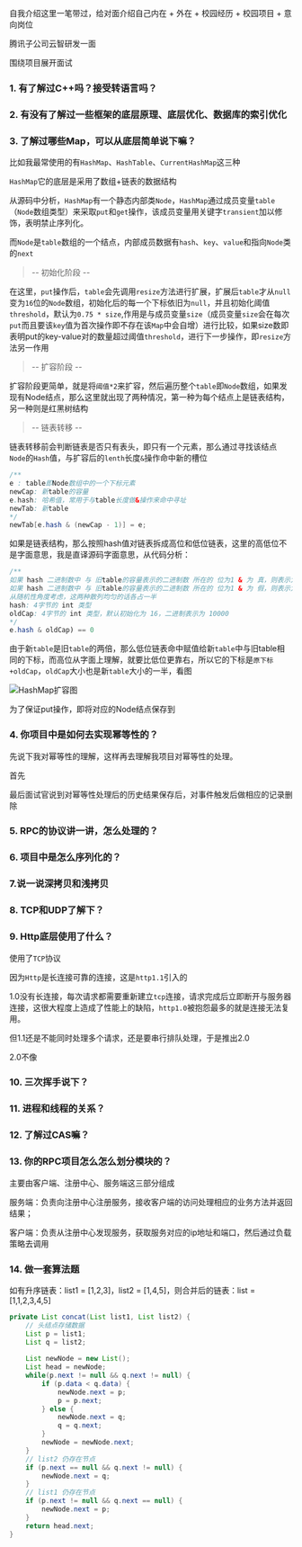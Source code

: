 自我介绍这里一笔带过，给对面介绍自己内在 + 外在 + 校园经历 + 校园项目  + 意向岗位

腾讯子公司云智研发一面

围绕项目展开面试

### 1. 有了解过C++吗？接受转语言吗？

### 2. 有没有了解过一些框架的底层原理、底层优化、数据库的索引优化

### 3. 了解过哪些Map，可以从底层简单说下嘛？

比如我最常使用的有`HashMap`、`HashTable`、`CurrentHashMap`这三种

`HashMap`它的底层是采用了数组+链表的数据结构

从源码中分析，`HashMap`有一个静态内部类`Node`，`HashMap`通过成员变量`table`（`Node`数组类型）来采取`put`和`get`操作，该成员变量用关键字`transient`加以修饰，表明禁止序列化。

而`Node`是`table`数组的一个结点，内部成员数据有`hash`、`key`、`value`和指向`Node`类的`next`

> -- 初始化阶段 --

在这里，`put`操作后，`table`会先调用`resize`方法进行扩展，扩展后`table`才从`null`变为`16`位的`Node`数组，初始化后的每一个下标依旧为`null`，并且初始化阈值`threshold`，默认为`0.75 * size`,作用是与成员变量`size`（成员变量`size`会在每次`put`而且要该`key`值为首次操作即不存在该`Map`中会自增）进行比较，如果size数即表明put的key-value对的数量超过阈值`threshold`，进行下一步操作，即`resize`方法另一作用

> -- 扩容阶段 --

扩容阶段更简单，就是将`阈值*2`来扩容，然后遍历整个`table`即`Node`数组，如果发现有Node结点，那么这里就出现了两种情况，第一种为每个结点上是链表结构，另一种则是红黑树结构

> -- 链表转移 --

链表转移前会判断链表是否只有表头，即只有一个元素，那么通过寻找该结点`Node`的`Hash`值，与扩容后的`lenth`长度`&`操作命中新的槽位

```java
/**
e : table即Node数组中的一个下标元素
newCap: 新table的容量
e.hash: 哈希值，常用于与table长度做&操作来命中寻址
newTab: 新table
*/
newTab[e.hash & (newCap - 1)] = e;
```

如果是链表结构，那么按照hash值对链表拆成高位和低位链表，这里的高低位不是字面意思，我是直译源码字面意思，从代码分析：

```java
/** 
如果 hash 二进制数中 与 旧table的容量表示的二进制数 所在的 位为1 & 为 真，则表示为高位链表
如果 hash 二进制数中 与 旧table的容量表示的二进制数 所在的 位为1 & 为 假，则表示为低位链表
从随机性角度考虑，这两种散列均匀的话各占一半
hash: 4字节的 int 类型
oldCap: 4字节的 int 类型，默认初始化为 16，二进制表示为 10000
*/
e.hash & oldCap) == 0
```

由于新`table`是旧`table`的两倍，那么低位链表命中赋值给新`table`中与旧table相同的下标，而高位从字面上理解，就要比低位更靠右，所以它的下标是`原下标+oldCap`，`oldCap`大小也是新`table`大小的一半，看图

![HashMap扩容图](https://yupeng-tuchuang.oss-cn-shenzhen.aliyuncs.com/image-20221116225644342.png)





为了保证put操作，即将对应的Node结点保存到

### 4. 你项目中是如何去实现幂等性的？

先说下我对幂等性的理解，这样再去理解我项目对幂等性的处理。

首先

最后面试官说到对幂等性处理后的历史结果保存后，对事件触发后做相应的记录删除



### 5. RPC的协议讲一讲，怎么处理的？



### 6. 项目中是怎么序列化的？



### 7.说一说深拷贝和浅拷贝



### 8. TCP和UDP了解下？



### 9. Http底层使用了什么？

使用了`TCP`协议

因为`Http`是长连接可靠的连接，这是`http1.1`引入的

1.0没有长连接，每次请求都需要重新建立`tcp`连接，请求完成后立即断开与服务器连接，这很大程度上造成了性能上的缺陷，`http1.0`被抱怨最多的就是连接无法复用。

但1.1还是不能同时处理多个请求，还是要串行排队处理，于是推出2.0

2.0不像

### 10. 三次挥手说下？



### 11. 进程和线程的关系？



### 12. 了解过CAS嘛？



### 13. 你的RPC项目怎么怎么划分模块的？

主要由客户端、注册中心、服务端这三部分组成

服务端：负责向注册中心注册服务，接收客户端的访问处理相应的业务方法并返回结果；

客户端：负责从注册中心发现服务，获取服务对应的ip地址和端口，然后通过负载策略去调用







### 14. 做一套算法题

如有升序链表：list1 = [1,2,3]，list2 = [1,4,5]，则合并后的链表：list = [1,1,2,3,4,5]

```java
private List concat(List list1, List list2) {
	// 头结点存储数据
	List p = list1;
	List q = list2;
	
	List newNode = new List();
	List head = newNode;
	while(p.next != null && q.next != null) {
		if (p.data < q.data) {
			newNode.next = p;
			p = p.next;
		} else {
			newNode.next = q;
			q = q.next;
		}
		newNode = newNode.next;
	}
    // list2 仍存在节点
	if (p.next == null && q.next != null) {
		newNode.next = q;
	}
    // list1 仍存在节点
	if (p.next != null && q.next == null) {
		newNode.next = p;
	}
	return head.next;
}
```

